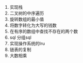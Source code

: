 1. 实现栈
2. 二叉树的中序遍历
3. 旋转数组的最小值
4. 将数字转化为大写的钱数
5. 在有序的数组中查找不存在的两个数
6. sql 分组sql
7. 实现操作系统的lru
8. 链表的复制
9. 大数相乘
